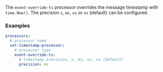 The `event-override-ts` processor overrides the message timestamp with `time.Now()`. The precision `s`, `ms`, `us` or `ns` (default) can be configured.

### Examples

```yaml
processors:
  # processor name
  set-timestamp-processor:
    # processor type
    event-override-ts:
      # timestamp precision, s, ms, us, ns (default)
      precision: ms
```
